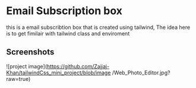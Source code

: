 
# Email Subscription box

this is a email subscribtion box that is created using tailwind, The idea here is to get fimilair with tailwind class and enviroment


## Screenshots
![project image](https://github.com/Zajjaj-Khan/tailwindCss_mini_project/blob/image
/Web_Photo_Editor.jpg?raw=true)

